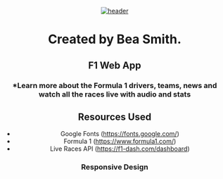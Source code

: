 

<div align="center">

[![header](https://logodownload.org/wp-content/uploads/2016/11/formula-1-logo-4-1.png)](https://f1-project-teal.vercel.app/)

</div>

<div align="center">

# Created by Bea Smith. 
## F1 Web App
### *Learn more about the Formula 1 drivers, teams, news and watch all the races live with audio and stats

##  Resources Used 

 - Google Fonts (https://fonts.google.com/)
 - Formula 1 (https://www.formula1.com/)
 - Live Races API (https://f1-dash.com/dashboard)

### Responsive Design

</div>
